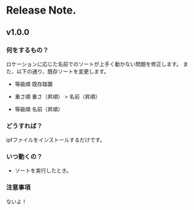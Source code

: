 # Release Note.

## v1.0.0

### 何をするもの？

ロケーションに応じた名前でのソートが上手く動かない問題を修正します。
また、以下の通り、既存ソートを変更します。

- 等級順
既存踏襲

- 重さ順
重さ（昇順） > 名前（昇順）

- 等級順
名前（昇順）

### どうすれば？

ipfファイルをインストールするだけです。

### いつ動くの？

- ソートを実行したとき。

### 注意事項

ないよ！
